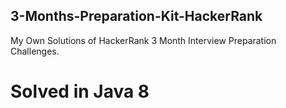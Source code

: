 ## 3-Months-Preparation-Kit-HackerRank
My Own Solutions of HackerRank 3 Month Interview Preparation Challenges.

#  Solved in Java 8

